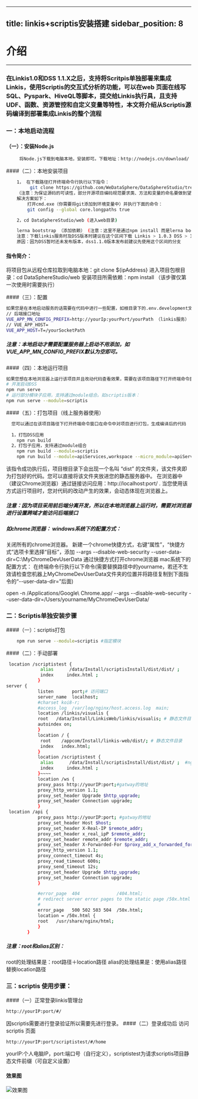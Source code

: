 
---
title: linkis+scriptis安装搭建
sidebar_position: 8
---

# 介绍

---

### 在Linkis1.0和DSS 1.1.X之后，支持将Scritpis单独部署来集成Linkis，使用Scriptis的交互式分析的功能，可以在web 页面在线写SQL、Pyspark、HiveQL等脚本，提交给Linkis执行具，且支持UDF、函数、资源管控和自定义变量等特性，本文将介绍从Scriptis源码编译到部署集成Linkis的整个流程

### 一：本地启动流程

#### （一）：安装Node.js
````bash
     将Node.js下载到电脑本地，安装即可。下载地址：http://nodejs.cn/download/ （建议使用最新的稳定版本） 该步骤仅第一次使用时需要执行
````
####（二）：本地安装项目
````bash
    1， 在下载路径打开终端命令行执行以下指令：
         git clone https://github.com/WeDataSphere/DataSphereStudio/tree/dev-1.1.x(dss1.1.0版本发布前建议先使用这个分支)
    （注意：为保证源码的可读性，部分开源项目编码规范要求类、方法和变量的命名要做到望文生义，避免使用缩写，因此可能导致部分源码文件命名较长。由于Windows版本的Git是使用msys编译的，它使用了旧版本的Windows Api，限制文件名不能超过260个字符。
    解决方案如下：
        打开cmd.exe（你需要将git添加到环境变量中）并执行下面的命令：
        git config --global core.longpaths true

    2，cd DataSphereStudio/web (进入web目录)

    lerna bootstrap （添加依赖） (注意：这里不是通过npm install 而是lerna bootstrap  需先安装 learn )
    注意：下载linkis服务时及DSS版本时建议在这个区间下载 Linkis > 1.0.3 DSS > 1.1.x （版本配置下载）
    原因：因为DSS暂时还未发布版本，dss1.1.0版本发布前建议先使用这个区间的分支

````
#### 指令简介：

将项目包从远程仓库拉取到电脑本地：git clone ${ipAddress}
进入项目包根目录：cd DataSphereStudio/web
安装项目所需依赖：npm install （该步骤仅第一次使用时需要执行）

####（三）：配置

````bash
如果您是在本地启动服务的话需要在代码中进行一些配置，如根目录下的.env.development文件：
// 后端接口地址
VUE_APP_MN_CONFIG_PREFIX=http://yourIp:yourPort/yourPath （linkis服务）
// VUE_APP_HOST=
VUE_APP_HOST=T=/yourSocketPath
````
##### 注意：本地启动才需要配置服务器上启动不用添加，如VUE_APP_MN_CONFIG_PREFIX默认为空即可。
####（四）：本地运行项目

````bash
如果您想在本地浏览器上运行该项目并且改动代码查看效果，需要在该项目路径下打开终端命令窗口在命令中执行以下指令：
# 开发启动DSS
npm run serve
# 运行部分模块子应用，支持通过module组合。如scriptis版本：
npm run serve --module=scriptis
````
####（五）：打包项目（线上服务器使用）
````bash
  您可以通过在该项目路径下打开终端命令窗口在命令中对项目进行打包，生成编译后的代码
  
  1，打包DSS应用
    npm run build
  2，打包子应用，支持通过module组合
    npm run build --module=scriptis
    npm run build --module=apiServices,workspace --micro_module=apiServices
````
该指令成功执行后，项目根目录下会出现一个名叫 “dist” 的文件夹，该文件夹即为打包好的代码。您可以直接将该文件夹放进您的静态服务器中。
在浏览器中（建议Chrome浏览器）通过链接访问应用：http://localhost:port/ . 当您使用该方式运行项目时，您对代码的改动产生的效果，会动态体现在浏览器上。

##### 注意：因为项目采用前后端分离开发，所以在本地浏览器上运行时，需要对浏览器进行设置跨域才能访问后端接口

##### 如chrome浏览器： windows系统下的配置方式：

关闭所有的chrome浏览器。
新建一个chrome快捷方式，右键“属性”，“快捷方式”选项卡里选择“目标”，添加 --args --disable-web-security --user-data-dir=C:\MyChromeDevUserData
通过快捷方式打开chrome浏览器 mac系统下的配置方式： 在终端命令行执行以下命令(需要替换路径中的yourname，若还不生效请检查您机器上MyChromeDevUserData文件夹的位置并将路径复制到下面指令的“--user-data-dir=”后面)

open -n /Applications/Google\ Chrome.app/ --args --disable-web-security --user-data-dir=/Users/yourname/MyChromeDevUserData/

### 二：Scriptis单独安装步骤

####（一）：scriptis打包
````bash
	npm run serve --module=scriptis #指定模块 
````
####（二）：手动部署
````bash
 location /scriptistest { 
             alias      /data/Install/scriptisInstall/dist/dist/ ;
             index     index.html ;
            }
server {
            listen       port;# 访问端口
            server_name  localhost;
            #charset koi8-r;
            #access_log  /var/log/nginx/host.access.log  main;
            location /linkis/visualis {
            root   /data/Install/LinkisWeb/linkis/visualis; # 静态文件目录
            autoindex on;
            }
            location / {
             root    /appcom/Install/linkis-web/dist/; # 静态文件目录
             index   index.html;
            }
            location /scriptistest {
             alias      /data/Install/scriptisInstall/dist/dist/ ;  #nginx scriptis静态文件存放路径(可自定义)
             index     index.html ;
            }~~~~
            location /ws {
            proxy_pass http://yourIP:port;#gatway的地址
            proxy_http_version 1.1;
            proxy_set_header Upgrade $http_upgrade;
            proxy_set_header Connection upgrade;
            }
 location /api {
            proxy_pass http://yourIP:port; #gatway的地址
            proxy_set_header Host $host;
            proxy_set_header X-Real-IP $remote_addr;
            proxy_set_header x_real_ipP $remote_addr;
            proxy_set_header remote_addr $remote_addr;
            proxy_set_header X-Forwarded-For $proxy_add_x_forwarded_for;
            proxy_http_version 1.1;
            proxy_connect_timeout 4s;
            proxy_read_timeout 600s;
            proxy_send_timeout 12s;
            proxy_set_header Upgrade $http_upgrade;
            proxy_set_header Connection upgrade;
            }

            #error_page  404              /404.html;
            # redirect server error pages to the static page /50x.html
            #
            error_page   500 502 503 504  /50x.html;
            location = /50x.html {
            root   /usr/share/nginx/html;
            }
        }
````
##### 注意：root和alias区别：
root的处理结果是：root路径＋location路径
alias的处理结果是：使用alias路径替换location路径

### 三：scriptis 使用步骤：

####（一）正常登录linkis管理台
````bash
http://yourIP:port/#/
````
因scriptis需要进行登录验证所以需要先进行登录。
####（二）登录成功后 访问 scriptis 页面
````bash
http://yourIP:port/scriptistest/#/home
````
yourIP:个人电脑IP，port:端口号（自行定义），scriptistest为请求scriptis项目静态文件前缀（可自定义设置）

#### 效果图

![效果图](/Images-zh/deployment/skywalking/linkis-scriptis.png)


